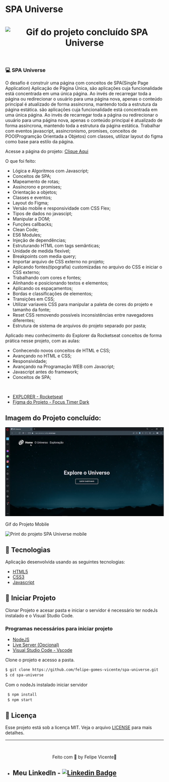 # SPA Universe

<h1 align="center">
    <img alt="Gif do projeto concluído SPA Universe" title="gif" src="./images/spa-universe.gif" />
</h1>

<br>

### 💻 SPA Universe

O desafio é construír uma página com conceitos de SPA(Single Page Application) Aplicação de Página Única, são aplicações cuja funcionalidade está concentrada em uma única página. Ao invés de recarregar toda a página ou redirecionar o usuário para uma página nova, apenas o conteúdo principal é atualizado de forma assíncrona, mantendo toda a estrutura da página estática. são aplicações cuja funcionalidade está concentrada em uma única página. Ao invés de recarregar toda a página ou redirecionar o usuário para uma página nova, apenas o conteúdo principal é atualizado de forma assíncrona, mantendo toda a estrutura da página estática.
Trabalhar com eventos javascript, assincronismo, promises, conceitos de POO(Programção Orientada a Objetos) com classes, utilizar layout do figma como base para estilo da página.

Acesse a página do projeto: [Clique Aqui](https://spa-universe-ruddy.vercel.app/)

O que foi feito:

- Lógica e Algoritmos com Javascript;
- Conceitos de SPA;
- Mapeamento de rotas;
- Assíncrono e promises;
- Orientação a objetos;
- Classes e eventos;
- Layout do Figma;
- Versão mobile e responsividade com CSS Flex;
- Tipos de dados no javascipt;
- Manipular a DOM;
- Funções callbacks;
- Clean Code;
- ES6 Modules;
- Injeção de dependências;
- Estruturando HTML com tags semânticas;
- Unidade de medida flexível;
- Breakpoints com media query;
- Importar arquivo de CSS externo no projeto;
- Aplicando fontes(tipografia) customizadas no arquivo do CSS e iniciar o CSS externo;
- Trabalhando com cores e fontes;
- Alinhando e posicionando textos e elementos;
- Aplicando os espaçamentos;
- Bordas e classificações de elementos;
- Transições em CSS;
- Utilizar variaveis CSS para manipular a paleta de cores do projeto e tamanho da fonte;
- Reset CSS removendo possíveis inconsistências entre navegadores diferentes;
- Estrutura de sistema de arquivos do projeto separado por pasta;


Aplicado meu conhecimento do Explorer da Rocketseat conceitos de forma prática 
nesse projeto, com as aulas:

- Conhecendo novos conceitos de HTML e CSS;
- Avançando no HTML e CSS;
- Responsividade;
- Avançando na Programação WEB com Javacript;
- Javascript antes do framework;
- Conceitos de SPA;
  
<br />

- [EXPLORER - Rocketseat](https://www.rocketseat.com.br/explorer)
- [Figma do Projeto - Focus Timer Dark](https://www.figma.com/file/fWDqeHD7LozcLUQFGU7ItC/Stage-05---Dark-Mode-FocusTimer-(Copy))

## Imagem do Projeto concluído:
 <img alt="Print do projeto SPA Universe" title=" Landing page" src="./images/spa-universe.png" />

 <br />

 <p>Gif do Projeto Mobile</p>
<img alt="Print do projeto SPA Universe mobile" title=" Landing page" src="./images/spa-universe-mobile.gif" />

## 🧪 Tecnologias

Aplicação desenvolvida usando as seguintes tecnologias:

- [HTML5](https://www.w3schools.com/html/default.asp)
- [CSS3](https://www.w3schools.com/css/default.asp)
- [Javascript](https://developer.mozilla.org/pt-BR/docs/Web/JavaScript)

## 🚀 Iniciar Projeto

Clonar Projeto e acesar pasta e iniciar o servidor é necessário ter nodeJs instalado e o Visual Studio Code.

### Programas necessários para iniciar projeto

- [NodeJS](https://nodejs.org/en/)
- [Live Server (Opcional)](https://marketplace.visualstudio.com/items?itemName=ritwickdey.LiveServer)
- [Visual Studio Code - Vscode](https://code.visualstudio.com/)

Clone o projeto e acesso a pasta.

```bash
$ git clone https://github.com/felipe-gomes-vicente/spa-universe.git
$ cd spa-universe
```
Com o nodeJs instalado iniciar servidor

```bash
 $ npm install
 $ npm start
```

## 📝 Licença

Esse projeto está sob a licença MIT. Veja o arquivo [LICENSE](LICENSE.md) para mais detalhes.

---

&nbsp;

<p align="center">Feito com 💜 by Felipe Vicente👋</p>

- ## Meu LinkedIn - [![Linkedin Badge](https://img.shields.io/badge/-FelipeVicente-blue?style=flat-square&logo=Linkedin&logoColor=white&link=https://www.linkedin.com/in/felipe-gomes-vicente/)](https://www.linkedin.com/in/felipe-gomes-vicente/)
